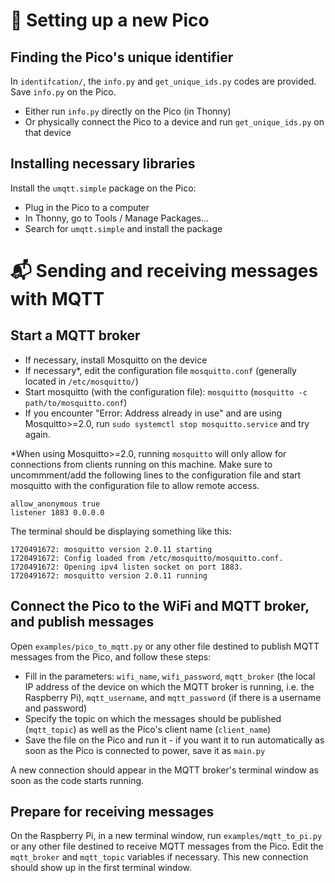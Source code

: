 # :gift: Setting up a new Pico

## Finding the Pico's unique identifier

In `identifcation/`, the `info.py` and `get_unique_ids.py` codes are provided. Save `info.py` on the Pico.
- Either run `info.py` directly on the Pico (in Thonny)
- Or physically connect the Pico to a device and run `get_unique_ids.py` on that device

## Installing necessary libraries

Install the `umqtt.simple` package on the Pico:
- Plug in the Pico to a computer
- In Thonny, go to Tools / Manage Packages...
- Search for `umqtt.simple` and install the package

# :mailbox_with_mail: Sending and receiving messages with MQTT

## Start a MQTT broker 

- If necessary, install Mosquitto on the device
- If necessary\*, edit the configuration file `mosquitto.conf` (generally located in `/etc/mosquitto/`)
- Start mosquitto (with the configuration file): `mosquitto` (`mosquitto -c path/to/mosquitto.conf`)
- If you encounter "Error: Address already in use" and are using Mosquitto>=2.0, run `sudo systemctl stop mosquitto.service` and try again.

\*When using Mosquitto>=2.0, running `mosquitto` will only allow for connections from clients running on this machine. Make sure to uncommment/add the following lines to the configuration file and start mosquitto with the configuration file to allow remote access.
```
allow_anonymous true
listener 1883 0.0.0.0
```

The terminal should be displaying something like this:
```
1720491672: mosquitto version 2.0.11 starting
1720491672: Config loaded from /etc/mosquitto/mosquitto.conf.
1720491672: Opening ipv4 listen socket on port 1883.
1720491672: mosquitto version 2.0.11 running
```
## Connect the Pico to the WiFi and MQTT broker, and publish messages

Open `examples/pico_to_mqtt.py` or any other file destined to publish MQTT messages from the Pico, and follow these steps:
- Fill in the parameters: `wifi_name`, `wifi_password`, `mqtt_broker` (the local IP address of the device on which the MQTT broker is running, i.e. the Raspberry Pi), `mqtt_username`, and `mqtt_password` (if there is a username and password)
- Specify the topic on which the messages should be published (`mqtt_topic`) as well as the Pico's client name (`client_name`)
- Save the file on the Pico and run it - if you want it to run automatically as soon as the Pico is connected to power, save it as `main.py`

A new connection should appear in the MQTT broker's terminal window as soon as the code starts running.

## Prepare for receiving messages

On the Raspberry Pi, in a new terminal window, run `examples/mqtt_to_pi.py` or any other file destined to receive MQTT messages from the Pico. Edit the `mqtt_broker` and `mqtt_topic` variables if necessary. This new connection should show up in the first terminal window.